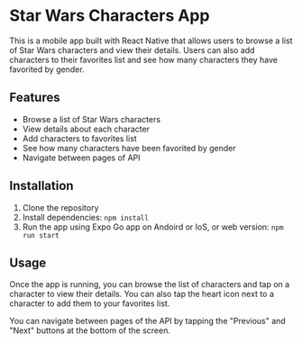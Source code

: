 <h1>Star Wars Characters App</h1>
    <p>This is a mobile app built with React Native that allows users to browse a list of Star Wars characters and view their details. Users can also add characters to their favorites list and see how many characters they have favorited by gender.</p>
    <h2>Features</h2>
    <ul>
      <li>Browse a list of Star Wars characters</li>
      <li>View details about each character</li>
      <li>Add characters to favorites list</li>
      <li>See how many characters have been favorited by gender</li>
      <li>Navigate between pages of API</li>
    </ul>
    <h2>Installation</h2>
    <ol>
      <li>Clone the repository</li>
      <li>Install dependencies: <code>npm install</code></li>
      <li>Run the app using Expo Go app on Andoird or IoS, or web version: <code>npm run start</code></li>
    </ol>
    <h2>Usage</h2>
    <p>Once the app is running, you can browse the list of characters and tap on a character to view their details. You can also tap the heart icon next to a character to add them to your favorites list.</p>
    <p>You can navigate between pages of the API by tapping the "Previous" and "Next" buttons at the bottom of the screen.</p>
